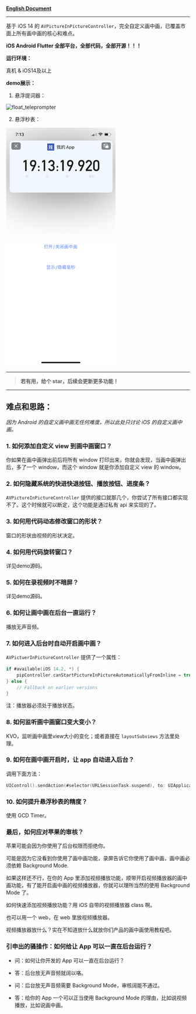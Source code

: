 **[English Document](README_en.md)**

---

基于 iOS 14 的 `AVPictureInPictureController`，完全自定义画中画，已覆盖市面上所有画中画的核心和难点。

**iOS Android Flutter 全部平台，全部代码，全部开源！！！**


**运行环境：**

真机 & iOS14及以上

**demo展示：**


1. 悬浮提词器：

![float_teleprompter](float_teleprompter.GIF)


2. 悬浮秒表：

![float_timer](float_timer.PNG)

---


> **若有用，给个 star，后续会更新更多功能！**


---


## 难点和思路：

*因为 Android 的自定义画中画无任何难度，所以此处只讨论 iOS 的自定义画中画。*

### 1. 如何添加自定义 view 到画中画窗口？

你如果在画中画弹出前后将所有 window 打印出来，你就会发现，当画中画弹出后，多了一个 window，而这个 window 就是你添加自定义 view 的 window。

### 2. 如何隐藏系统的快进快退按钮、播放按钮、进度条？

`AVPictureInPictureController` 提供的接口就那几个，你尝试了所有接口都实现不了。这个时候就可以断定，这个功能是通过私有 api 来实现的了。

### 3. 如何用代码动态修改窗口的形状？

窗口的形状由视频的形状决定。

### 4. 如何用代码旋转窗口？

详见demo源码。


### 5. 如何在录视频时不暗屏？

详见demo源码。


### 6. 如何让画中画在后台一直运行？

播放无声音频。


### 7. 如何进入后台时自动开启画中画？

`AVPictuerInPictureController` 提供了一个属性：


```swift
if #available(iOS 14.2, *) {
    pipController.canStartPictureInPictureAutomaticallyFromInline = true
} else {
    // Fallback on earlier versions
}
```

注：播放器必须处于播放状态。


### 8. 如何监听画中画窗口变大变小？

KVO，监听画中画里view大小的变化；或者直接在 `layoutSubviews` 方法里处理。


### 9. 如何在画中画开启时，让 app 自动进入后台？

调用下面方法：

```swift
UIControl().sendAction(#selector(URLSessionTask.suspend), to: UIApplication.shared, for: nil)
```

### 10. 如何提升悬浮秒表的精度？

使用 GCD Timer。


### 最后，如何应对苹果的审核？

苹果可能会因为你使用了后台权限而拒绝你。

可能是因为它没看到你使用了画中画功能，录屏告诉它你使用了画中画，画中画必须依赖 Background Mode.

如果这样还不行，在你的 App 里添加视频播放功能，顺带开启视频播放器的画中画功能，有了能开启画中画的视频播放器，你就可以理所当然的使用 Background Mode 了。

如何快速添加视频播放功能？用 iOS 自带的视频播放器 class 啊。

也可以用一个 web，在 web 里放视频播放器。

视频播放器放什么？实在不知道放什么就放你们产品的画中画使用教程吧。


### 引申出的骚操作：如何给让 App 可以一直在后台运行？

- 问：如何让你开发的 App 可以一直在后台运行？
- 答：后台放无声音频就阔以咯。


- 问：后台放无声音频需要 Background Mode，审核阔能不通过。
- 答：给你的 App 一个可以正当使用 Background Mode 的理由，比如说视频播放，比如说画中画。


